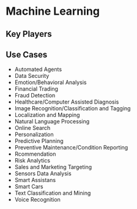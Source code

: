 # Machine Learning

## Key Players



## Use Cases

- Automated Agents
- Data Security
- Emotion/Behavioral Analysis
- Financial Trading
- Fraud Detection
- Healthcare/Computer Assisted Diagnosis
- Image Recognition/Classification and Tagging
- Localization and Mapping
- Natural Language Processing
- Online Search
- Personalization
- Predictive Planning
- Preventive Maintenance/Condition Reporting
- Rcommendation
- Risk Analytics
- Sales and Marketing Targeting
- Sensors Data Analysis
- Smart Assistans
- Smart Cars
- Text Classification and Mining
- Voice Recognition
